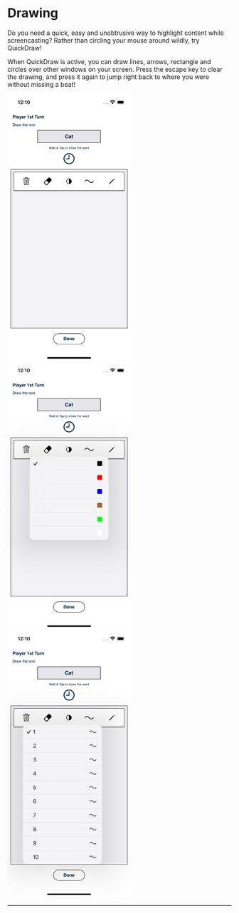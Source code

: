 # Drawing

Do you need a quick, easy and unobtrusive way to highlight content while screencasting? Rather than circling your mouse around wildly, try QuickDraw!

When QuickDraw is active, you can draw lines, arrows, rectangle and circles over other windows on your screen. Press the escape key to clear the drawing, and press it again to jump right back to where you were without missing a beat!

<img src="https://github.com/ShahriarHossainDev/Drawing-App/blob/main/Image/1.png" width = "277" height = "600" div align=center/>
<img src="https://github.com/ShahriarHossainDev/Drawing-App/blob/main/Image/2.png" width = "277" height = "600" div align=center/>
<img src="https://github.com/ShahriarHossainDev/Drawing-App/blob/main/Image/3.png" width = "277" height = "600" div align=center/>

---------------
